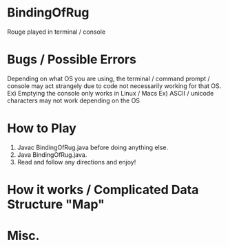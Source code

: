 # BindingOfRug
Rouge played in terminal / console

# Bugs / Possible Errors
Depending on what OS you are using, the terminal / command prompt / console may act strangely due to code not necessarily working for that OS.
  Ex) Emptying the console only works in Linux / Macs
  Ex) ASCII / unicode characters may not work depending on the OS

# How to Play
1. Javac BindingOfRug.java before doing anything else.
2. Java BindingOfRug.java.
3. Read and follow any directions and enjoy!

# How it works / Complicated Data Structure "Map"

# Misc. 
